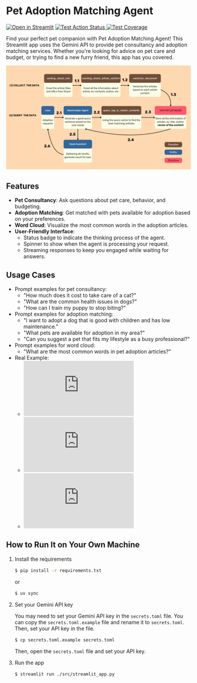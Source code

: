 # Pet Adoption Matching Agent

[![Open in Streamlit](https://static.streamlit.io/badges/streamlit_badge_black_white.svg)](https://iwtba4188-11320iss507300-assistant.streamlit.app/)
<a href="github.com/iwtba4188/11320ISS507300_Assistant/actions/workflows/tests.yml" target="_blank">
    <img src="https://github.com/iwtba4188/11320ISS507300_Assistant/actions/workflows/tests.yml/badge.svg" alt="Test Action Status">
</a>
<a href="https://coverage-badge.samuelcolvin.workers.dev/redirect/iwtba4188/11320ISS507300_Assistant" target="_blank">
    <img src="https://coverage-badge.samuelcolvin.workers.dev/iwtba4188/11320ISS507300_Assistant.svg" alt="Test Coverage">
</a>

Find your perfect pet companion with Pet Adoption Matching Agent! This Streamlit app uses the Gemini API to provide pet consultancy and adoption matching services. Whether you're looking for advice on pet care and budget, or trying to find a new furry friend, this app has you covered.

![Agent Workflow](https://github.com/iwtba4188/Pet-Adoption-Matching-Agent/blob/main/example/Agent_Workflow.png)

## Features

- **Pet Consultancy**: Ask questions about pet care, behavior, and budgeting.
- **Adoption Matching**: Get matched with pets available for adoption based on your preferences.
- **Word Cloud**: Visualize the most common words in the adoption articles.
- **User-Friendly Interface**:
  - Status badge to indicate the thinking process of the agent.
  - Spinner to show when the agent is processing your request.
  - Streaming responses to keep you engaged while waiting for answers.

## Usage Cases

- Prompt examples for pet consultancy:
  - "How much does it cost to take care of a cat?"
  - "What are the common health issues in dogs?"
  - "How can I train my puppy to stop biting?"
- Prompt examples for adoption matching:
  - "I want to adopt a dog that is good with children and has low maintenance."
  - "What pets are available for adoption in my area?"
  - "Can you suggest a pet that fits my lifestyle as a busy professional?"
- Prompt examples for word cloud:
  - "What are the most common words in pet adoption articles?"
- Real Example:
  - ![Example1](https://github.com/iwtba4188/Pet-Adoption-Matching-Agent/blob/main/example/pet-func_call-with_dcard_crawler.pdf)
  - ![Example2](https://github.com/iwtba4188/Pet-Adoption-Matching-Agent/blob/main/example/pet-func_call-with_vector_search.pdf)
  - ![Example3](https://github.com/iwtba4188/Pet-Adoption-Matching-Agent/blob/main/example/pet-func_call-with_vector_search-2.pdf)

## How to Run It on Your Own Machine

1. Install the requirements

   ```sh
   $ pip install -r requirements.txt
   ```

   or

   ```sh
   $ uv sync
   ```

2. Set your Gemini API key

   You may need to set your Gemini API key in the `secrets.toml` file. You can copy the `secrets.toml.example` file and rename it to `secrets.toml`. Then, set your API key in the file.

   ```sh
   $ cp secrets.toml.example secrets.toml
   ```

   Then, open the `secrets.toml` file and set your API key.

3. Run the app

   ```sh
   $ streamlit run ./src/streamlit_app.py
   ```
